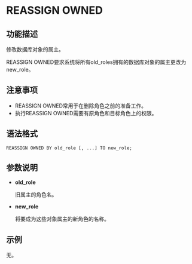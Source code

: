 # REASSIGN OWNED<a name="ZH-CN_TOPIC_0289900011"></a>

## 功能描述<a name="zh-cn_topic_0283136605_zh-cn_topic_0237122173_zh-cn_topic_0059779106_sfb032500d9624f8fb05a202a274cb9e9"></a>

修改数据库对象的属主。

REASSIGN OWNED要求系统将所有old\_roles拥有的数据库对象的属主更改为new\_role。

## 注意事项<a name="zh-cn_topic_0283136605_zh-cn_topic_0237122173_zh-cn_topic_0059779106_sc1c0690ce85a4497bbc2bf507322bd08"></a>

-   REASSIGN OWNED常用于在删除角色之前的准备工作。
-   执行REASSIGN OWNED需要有原角色和目标角色上的权限。

## 语法格式<a name="zh-cn_topic_0283136605_zh-cn_topic_0237122173_zh-cn_topic_0059779106_s94f37352d3b04fddaca3d0266fffa8d8"></a>

```
REASSIGN OWNED BY old_role [, ...] TO new_role;
```

## 参数说明<a name="zh-cn_topic_0283136605_zh-cn_topic_0237122173_zh-cn_topic_0059779106_s304443c9b98d4336b7ce6894962dbe0c"></a>

-   **old\_role**

    旧属主的角色名。

-   **new\_role**

    将要成为这些对象属主的新角色的名称。


## 示例<a name="zh-cn_topic_0283136605_zh-cn_topic_0237122173_zh-cn_topic_0059779106_sbcf57ecc9f7a417bad32fed1fe01c036"></a>

无。

